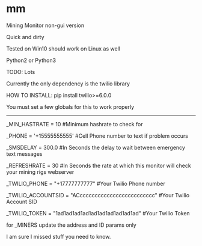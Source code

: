 # mm
Mining Monitor non-gui version

Quick and dirty

Tested on Win10 should work on Linux as well

Python2 or Python3

TODO: Lots

Currently the only dependency is the twilio library

HOW TO INSTALL: pip install twilio>=6.0.0

You must set a few globals for this to work properly

_________________________________________________________________________________


_MIN_HASTRATE = 10        #Minimum hashrate to check for

_PHONE = '+15555555555'   #Cell Phone number to text if problem occurs

_SMSDELAY = 300.0         #In Seconds the delay to wait between emergency text messages

_REFRESHRATE = 30         #In Seconds the rate at which this monitor will check your mining rigs webserver

_TWILIO_PHONE = "+17777777777"  #Your Twilio Phone number

_TWILIO_ACCOUNTSID = "ACccccccccccccccccccccccccc"       #Your Twilio Account SID

_TWILIO_TOKEN = "1ad1ad1ad1ad1ad1ad1ad1ad1ad1ad"         #Your Twilio Token

for _MINERS update the address and ID params only

I am sure I missed stuff you need to know. 
